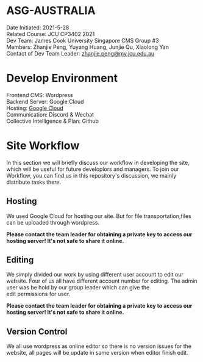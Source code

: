 ﻿
# ASG-AUSTRALIA
Date Initiated: 2021-5-28<br>
Related Course: JCU CP3402 2021<br>
Dev Team: James Cook University Singapore CMS Group #3<br>
Members: Zhanjie Peng, Yuyang Huang, Junjie Qu, Xiaolong Yan<br>
Contact of Dev Team Leader: zhanjie.peng@my.jcu.edu.au

# Develop Environment
Frontend CMS: Wordpress<br>
Backend Server: Google Cloud<br>
Hosting: <a href = "http://34.125.197.129/">Google Cloud</a> <br>
Communication: Discord & Wechat<br>
Collective Intelligence & Plan: Github<br>

# Site Workflow
In this section we will briefly discuss our workflow in developing the site, which will be useful for future developlors and managers.
To join our Workflow, you can find us in this repository's discussion, we mainly distribute tasks there.

## Hosting
We used Google Cloud for hosting our site. But for file transportation,files can be uploaded through wordpress.

**Please contact the team leader for obtaining a private key to access our hosting server! It's not safe to share it online.**

## Editing

We simply divided our work by using different user account to edit our website. Four of us all have different account number for editing. The admin user was be  hold by our group leader which can give the   
edit permissions for user.

**Please contact the team leader for obtaining a private key to access our hosting server! It's not safe to share it online.**

## Version Control

We all use wordpress as online editor so there is no version issues for the website, all pages will be update in same version when editor finish edit.








